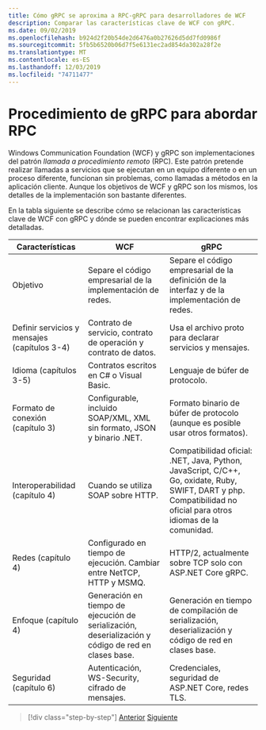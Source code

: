 ```yaml
---
title: Cómo gRPC se aproxima a RPC-gRPC para desarrolladores de WCF
description: Comparar las características clave de WCF con gRPC.
ms.date: 09/02/2019
ms.openlocfilehash: b924d2f20b54de2d6476a0b27626d5dd7fd0986f
ms.sourcegitcommit: 5fb5b6520b06d7f5e6131ec2ad854da302a28f2e
ms.translationtype: MT
ms.contentlocale: es-ES
ms.lasthandoff: 12/03/2019
ms.locfileid: "74711477"
---
```

# <a name="how-grpc-approaches-rpc"></a>Procedimiento de gRPC para abordar RPC

Windows Communication Foundation (WCF) y gRPC son implementaciones del patrón *llamada a procedimiento remoto* (RPC). Este patrón pretende realizar llamadas a servicios que se ejecutan en un equipo diferente o en un proceso diferente, funcionan sin problemas, como llamadas a métodos en la aplicación cliente. Aunque los objetivos de WCF y gRPC son los mismos, los detalles de la implementación son bastante diferentes.

En la tabla siguiente se describe cómo se relacionan las características clave de WCF con gRPC y dónde se pueden encontrar explicaciones más detalladas.

| Características | WCF | gRPC |
| -------- | --- | ---- |
| Objetivo | Separe el código empresarial de la implementación de redes. | Separe el código empresarial de la definición de la interfaz y de la implementación de redes. |
| Definir servicios y mensajes (capítulos 3-4)  | Contrato de servicio, contrato de operación y contrato de datos. | Usa el archivo proto para declarar servicios y mensajes. |
| Idioma (capítulos 3-5) | Contratos escritos en C# o Visual Basic. | Lenguaje de búfer de protocolo. |
| Formato de conexión (capítulo 3) | Configurable, incluido SOAP/XML, XML sin formato, JSON y binario .NET. | Formato binario de búfer de protocolo (aunque es posible usar otros formatos).
| Interoperabilidad (capítulo 4) | Cuando se utiliza SOAP sobre HTTP. | Compatibilidad oficial: .NET, Java, Python, JavaScript, C/C++, Go, oxidate, Ruby, SWIFT, DART y php. Compatibilidad no oficial para otros idiomas de la comunidad. |
| Redes (capítulo 4) | Configurado en tiempo de ejecución. Cambiar entre NetTCP, HTTP y MSMQ. | HTTP/2, actualmente sobre TCP solo con ASP.NET Core gRPC. |
| Enfoque (capítulo 4) | Generación en tiempo de ejecución de serialización, deserialización y código de red en clases base. | Generación en tiempo de compilación de serialización, deserialización y código de red en clases base. |
| Seguridad (capítulo 6) | Autenticación, WS-Security, cifrado de mensajes. | Credenciales, seguridad de ASP.NET Core, redes TLS. |

>[!div class="step-by-step"]
>[Anterior](grpc-overview.md)
>[Siguiente](interface-definition-language.md)

